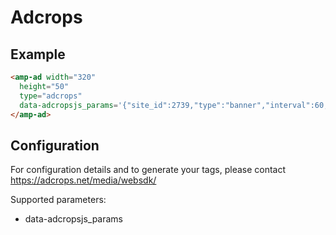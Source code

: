 <!---
Copyright 2016 The AMP HTML Authors. All Rights Reserved.

Licensed under the Apache License, Version 2.0 (the "License");
you may not use this file except in compliance with the License.
You may obtain a copy of the License at

      http://www.apache.org/licenses/LICENSE-2.0

Unless required by applicable law or agreed to in writing, software
distributed under the License is distributed on an "AS-IS" BASIS,
WITHOUT WARRANTIES OR CONDITIONS OF ANY KIND, either express or implied.
See the License for the specific language governing permissions and
limitations under the License.
-->

# Adcrops

## Example

```html
<amp-ad width="320"
  height="50"
  type="adcrops"
  data-adcropsjs_params='{"site_id":2739,"type":"banner","interval":60,"rand":1}'>
</amp-ad>
```

## Configuration

For configuration details and to generate your tags, please contact https://adcrops.net/media/websdk/

Supported parameters:

- data-adcropsjs_params

